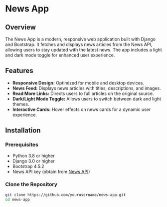 # News App

## Overview

The News App is a modern, responsive web application built with Django and Bootstrap. It fetches and displays news articles from the News API, allowing users to stay updated with the latest news. The app includes a light and dark mode toggle for enhanced user experience.

## Features

- **Responsive Design:** Optimized for mobile and desktop devices.
- **News Feed:** Displays news articles with titles, descriptions, and images.
- **Read More Links:** Directs users to full articles on the original source.
- **Dark/Light Mode Toggle:** Allows users to switch between dark and light themes.
- **Interactive Cards:** Hover effects on news cards for a dynamic user experience.

## Installation

### Prerequisites

- Python 3.8 or higher
- Django 3.0 or higher
- Bootstrap 4.5.2
- News API key (obtain from [News API](https://newsapi.org/))

### Clone the Repository

```bash
git clone https://github.com/yourusername/news-app.git
cd news-app
```
